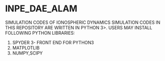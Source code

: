 # INPE_DAE_ALAM
SIMULATION CODES OF IONOSPHERIC DYNAMICS
SIMULATION CODES IN THIS REPOSITORY ARE WRITTEN IN PYTHON 3>.
USERS MAY INSTALL FOLLOWING PYTHON LIBRARIES:
  1. SPYDER 3- FRONT END FOR PYTHON3
  2. MATPLOTLIB
  3. NUMPY,SCIPY

